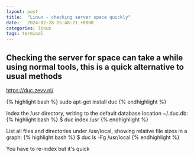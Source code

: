 ```yaml
---
layout: post
title:  "Linux - checking server space quickly"
date:   2024-02-28 15:48:21 +0000
categories: linux
tags: terminal
---
```

## Checking the server for space can take a while using normal tools, this is a quick alternative to usual methods

https://duc.zevv.nl/

{% highlight bash %}
sudo apt-get install duc
{%  endhighlight %}

Index the /usr directory, writing to the default database location ~/.duc.db:
{% highlight bash %}
$ duc index /usr
{%  endhighlight %}

List all files and directories under /usr/local, showing relative file sizes in a graph:
{% highlight bash %}
$ duc ls -Fg /usr/local
{%  endhighlight %}

You have to re-index but it's quick
